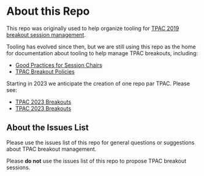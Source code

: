 # About this Repo

This repo was originally used to help organize tooling for [TPAC 2019 breakout session management](https://w3c.github.io/tpac-breakouts/).

Tooling has evolved since then, but we are still using this repo as the home for documentation about tooling to help manage TPAC breakouts, including:

* [Good Practices for Session Chairs](https://github.com/w3c/tpac-breakouts/wiki/Policies)
* [TPAC Breakout Policies](https://github.com/w3c/tpac-breakouts/wiki/Policies)

Starting in 2023 we anticipate the creation of one repo par TPAC. Please see:

* [TPAC 2023 Breakouts](https://github.com/w3c/tpac2024-breakouts/blob/main/README.md)
* [TPAC 2023 Breakouts](https://github.com/w3c/tpac2023-breakouts/blob/main/README.md)

## About the Issues List

Please use the issues list of this repo for general questions or suggestions about TPAC breakout management.

Please **do not** use the issues list of this repo to propose TPAC breakout sessions.
